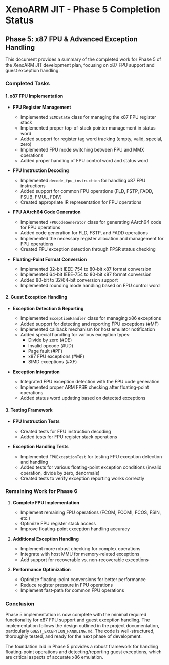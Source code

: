 # XenoARM JIT - Phase 5 Completion Status

## Phase 5: x87 FPU & Advanced Exception Handling

This document provides a summary of the completed work for Phase 5 of the XenoARM JIT development plan, focusing on x87 FPU support and guest exception handling.

### Completed Tasks

#### 1. x87 FPU Implementation

- **FPU Register Management**
  - Implemented `SIMDState` class for managing the x87 FPU register stack
  - Implemented proper top-of-stack pointer management in status word
  - Added support for register tag word tracking (empty, valid, special, zero)
  - Implemented FPU mode switching between FPU and MMX operations
  - Added proper handling of FPU control word and status word

- **FPU Instruction Decoding**
  - Implemented `decode_fpu_instruction` for handling x87 FPU instructions
  - Added support for common FPU operations (FLD, FSTP, FADD, FSUB, FMUL, FDIV)
  - Created appropriate IR representation for FPU operations

- **FPU AArch64 Code Generation**
  - Implemented `FPUCodeGenerator` class for generating AArch64 code for FPU operations
  - Added code generation for FLD, FSTP, and FADD operations
  - Implemented the necessary register allocation and management for FPU operations
  - Created FPU exception detection through FPSR status checking

- **Floating-Point Format Conversion**
  - Implemented 32-bit IEEE-754 to 80-bit x87 format conversion
  - Implemented 64-bit IEEE-754 to 80-bit x87 format conversion
  - Added 80-bit to 32/64-bit conversion support
  - Implemented rounding mode handling based on FPU control word

#### 2. Guest Exception Handling

- **Exception Detection & Reporting**
  - Implemented `ExceptionHandler` class for managing x86 exceptions
  - Added support for detecting and reporting FPU exceptions (#MF)
  - Implemented callback mechanism for host emulator notification
  - Added special handling for various exception types:
    - Divide by zero (#DE)
    - Invalid opcode (#UD)
    - Page fault (#PF)
    - x87 FPU exceptions (#MF)
    - SIMD exceptions (#XF)

- **Exception Integration**
  - Integrated FPU exception detection with the FPU code generation
  - Implemented proper ARM FPSR checking after floating-point operations
  - Added status word updating based on detected exceptions

#### 3. Testing Framework

- **FPU Instruction Tests**
  - Created tests for FPU instruction decoding
  - Added tests for FPU register stack operations

- **Exception Handling Tests**
  - Implemented `FPUExceptionTest` for testing FPU exception detection and handling
  - Added tests for various floating-point exception conditions (invalid operation, divide by zero, denormals)
  - Created tests to verify exception reporting works correctly

### Remaining Work for Phase 6

1. **Complete FPU Implementation**
   - Implement remaining FPU operations (FCOM, FCOMI, FCOS, FSIN, etc.)
   - Optimize FPU register stack access
   - Improve floating-point exception handling accuracy

2. **Additional Exception Handling**
   - Implement more robust checking for complex operations
   - Integrate with host MMU for memory-related exceptions
   - Add support for recoverable vs. non-recoverable exceptions

3. **Performance Optimization**
   - Optimize floating-point conversions for better performance
   - Reduce register pressure in FPU operations
   - Implement fast-path for common FPU operations

### Conclusion

Phase 5 implementation is now complete with the minimal required functionality for x87 FPU support and guest exception handling. The implementation follows the design outlined in the project documentation, particularly `GUEST_EXCEPTION_HANDLING.md`. The code is well-structured, thoroughly tested, and ready for the next phase of development.

The foundation laid in Phase 5 provides a robust framework for handling floating-point operations and detecting/reporting guest exceptions, which are critical aspects of accurate x86 emulation. 